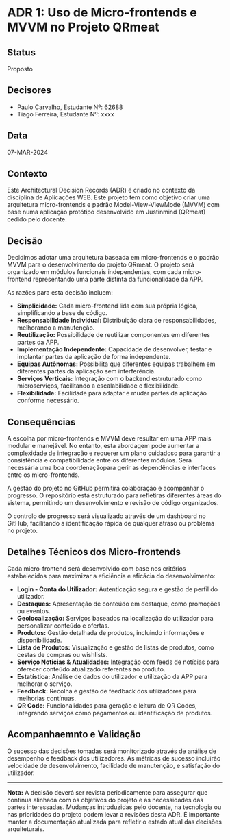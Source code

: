 # ADR 1: Uso de Micro-frontends e MVVM no Projeto QRmeat

## Status
Proposto

## Decisores
- Paulo Carvalho, Estudante Nº: 62688
- Tiago Ferreira, Estudante Nº: xxxx

## Data
07-MAR-2024

## Contexto
Este Architectural Decision Records (ADR) é criado no contexto da disciplina de Aplicações WEB. Este projeto tem como objetivo criar uma arquitetura micro-frontends e padrão Model-View-ViewMode (MVVM) com base numa aplicação protótipo desenvolvido em Justinmind (QRmeat) cedido pelo docente.

## Decisão
Decidimos adotar uma arquitetura baseada em micro-frontends e o padrão MVVM para o desenvolvimento do projeto QRmeat. O projeto será organizado em módulos funcionais independentes, com cada micro-frontend representando uma parte distinta da funcionalidade da APP.

As razões para esta decisão incluem:

- **Simplicidade:** Cada micro-frontend lida com sua própria lógica, simplificando a base de código.
- **Responsabilidade Individual:** Distribuição clara de responsabilidades, melhorando a manutenção.
- **Reutilização:** Possibilidade de reutilizar componentes em diferentes partes da APP.
- **Implementação Independente:** Capacidade de desenvolver, testar e implantar partes da aplicação de forma independente.
- **Equipas Autônomas:** Possibilita que diferentes equipas trabalhem em diferentes partes da aplicação sem interferência.
- **Serviços Verticais:** Integração com o backend estruturado como microserviços, facilitando a escalabilidade e flexibilidade.
- **Flexibilidade:** Facilidade para adaptar e mudar partes da aplicação conforme necessário.

## Consequências
A escolha por micro-frontends e MVVM deve resultar em uma APP mais modular e manejável. No entanto, esta abordagem pode aumentar a complexidade de integração e requerer um plano cuidadoso para garantir a consistência e compatibilidade entre os diferentes módulos. Será necessária uma boa coordenaçãopara gerir as dependências e interfaces entre os micro-frontends.

A gestão do projeto no GitHub permitirá colaboração e acompanhar o progresso. O repositório está estruturado para refletiras diferentes áreas do sistema, permitindo um desenvolvimento e revisão de código organizados.

O controlo de progresso será visualizado através de um dashboard no GitHub, facilitando a identificação rápida de qualquer atraso ou problema no projeto.

## Detalhes Técnicos dos Micro-frontends
Cada micro-frontend será desenvolvido com base nos critérios estabelecidos para maximizar a eficiência e eficácia do desenvolvimento:

- **Login - Conta do Utilizador:** Autenticação segura e gestão de perfil do utilizador.
- **Destaques:** Apresentação de conteúdo em destaque, como promoções ou eventos.
- **Geolocalização:** Serviços baseados na localização do utilizador para personalizar conteúdo e ofertas.
- **Produtos:** Gestão detalhada de produtos, incluindo informações e disponibilidade.
- **Lista de Produtos:** Visualização e gestão de listas de produtos, como cestas de compras ou wishlists.
- **Serviço Noticias & Atualidades:** Integração com feeds de notícias para oferecer conteúdo atualizado referentes ao produto.
- **Estatística:** Análise de dados do utilizador e utilização da APP para melhorar o serviço.
- **Feedback:** Recolha e gestão de feedback dos utilizadores para melhorias contínuas.
- **QR Code:** Funcionalidades para geração e leitura de QR Codes, integrando serviços como pagamentos ou identificação de produtos.

## Acompanhaemnto e Validação
O sucesso das decisões tomadas será monitorizado através de análise de desempenho e feedback dos utilizadores. As métricas de sucesso incluirão velocidade de desenvolvimento, facilidade de manutenção, e satisfação do utilizador.

---

**Nota:** A decisão deverá ser revista periodicamente para assegurar que continua alinhada com os objetivos do projeto e as necessidades das  partes interessadas. Mudanças introduzidas pelo docente, na tecnologia ou nas prioridades do projeto podem levar a revisões desta ADR. É importante manter a documentação atualizada para refletir o estado atual das decisões arquiteturais.
